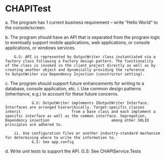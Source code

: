 # CHAPITest

a.	The program has 1 current business requirement – write “Hello World” to the console/screen. 

b.	The program should have an API that is separated from the program logic to eventually support mobile applications, web applications, 	or console applications, or windows services.
 
		G.S: API is represented by OutputWriter class instantiated via a factory class following a Factory design pattern. The functionality 			of the class is invoked in the client project directly as well as by creating another object and dynamically providing the reference 			to OutputWriter via Dependency Injection (constructor setting).

c.	The program should support future enhancements for writing to a database, console application, etc. 
		i.	Use common design patterns (inheritance, e.g.) to account for these future concerns.
 
				G.S: OutputWriter implements IOutputWriter Interface. Interfaces are arranged hierarchically. Target-specific classes inherit 						from a base class and each implement a specific interface as well as the common interface. Segregation, Dependency injection 							among other SOLID principles are adhered to. 

		ii.	Use configuration files or another industry-standard mechanism for determining where to write the information to. 
				G.S: See app.config

d.	Write unit tests to support the API.
		G.S: See CHAPIService.Tests
